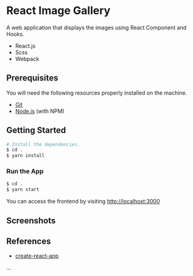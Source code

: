 # React Image Gallery

A web application that displays the images using React Component and Hooks.

* React.js
* Scss
* Webpack

## Prerequisites

You will need the following resources properly installed on the machine.

* [Git](https://git-scm.com)
* [Node.js](https://nodejs.org) (with NPM)

## Getting Started

```bash
# Install the dependencies.
$ cd .
$ yarn install
```

### Run the App

```bash
$ cd .
$ yarn start
```

You can access the frontend by visiting [http://localhost:3000](http://localhost:3000)

## Screenshots


## References

* [create-react-app](https://create-react-app.dev/)

...
